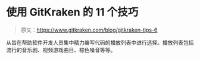 # 使用 GitKraken 的 11 个技巧

> 原文：<https://www.gitkraken.com/blog/gitkraken-tips-6>

从旨在帮助软件开发人员集中精力编写代码的播放列表中进行选择。播放列表包括流行的音乐剧、视频游戏曲目、棕色噪音等等。